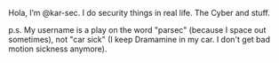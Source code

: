 Hola, I’m @kar-sec. 
I do security things in real life. The Cyber and stuff. 

p.s. My username is a play on the word "parsec" (because I space out sometimes), not "car sick" (I keep Dramamine in my car. I don't get bad motion sickness anymore). 



<!---
kar-sec/kar-sec is a ✨ special ✨ repository because its `README.md` (this file) appears on your GitHub profile.
You can click the Preview link to take a look at your changes.
--->
